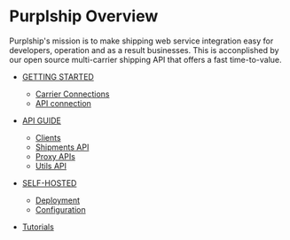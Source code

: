 # Purplship Overview <!-- {docsify-ignore} -->

Purplship's mission is to make shipping web service integration easy for developers, operation and as a result businesses.
This is acconplished by our open source multi-carrier shipping API that offers a fast time-to-value.

- [GETTING STARTED](/v2020.12/getting-started)
  - [Carrier Connections](/v2020.12/getting-started?id=carrier-connections)
  - [API connection](/v2020.12/getting-started?id=api-connection)

- [API GUIDE](/v2020.12/guides/reference?id=reference)
  - [Clients](/v2020.12/guides/reference?id=clients)
  - [Shipments API](/v2020.12/guides/shipments-api?id=shipments-api)
  - [Proxy APIs](/v2020.12/guides/proxy-apis?id=proxy-apis)
  - [Utils API](/v2020.12/guides/utils?id=miscallenous)

- [SELF-HOSTED](/v2020.12/docker?id=docker)
  - [Deployment](/docker?id=using-docker-compose)
  - [Configuration](/v2020.12/configuration?id=configuration)
  
- [Tutorials](/tutorials/index?id=tutorials)
